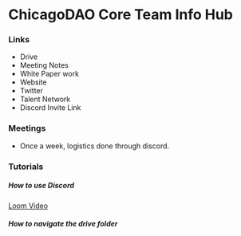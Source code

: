 # ChicagoDAO Core Team Info Hub

### Links
- Drive
- Meeting Notes
- White Paper work
- Website
- Twitter
- Talent Network
- Discord Invite Link

### Meetings
- Once a week, logistics done through discord.


### Tutorials

##### How to use Discord
[Loom Video](https://www.loom.com/share/0f16094a7fe843109b91066904b72df4)

##### How to navigate the drive folder

